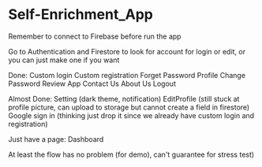 # Self-Enrichment_App

Remember to connect to Firebase before run the app

Go to Authentication and Firestore to look for account for login or edit, or you can just make one if you want

Done:
Custom login
Custom registration
Forget Password
Profile
Change Password
Review App
Contact Us
About Us
Logout

Almost Done:
Setting (dark theme, notification)
EditProfile (still stuck at profile picture, can upload to storage but cannot create a field in firestore)
Google sign in (thinking just drop it since we already have custom login and registration)

Just have a page:
Dashboard

At least the flow has no problem (for demo), can't guarantee for stress test)
